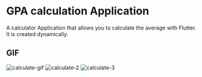 # GPA calculation Application

A calculator Application that allows you to calculate the average with Flutter. It is created dynamically.

## GIF
![calculate-gif](https://github.com/sfrqltkn/gpa_calculation_application/assets/93006929/8dd6a428-cf0d-42af-b07e-d4267533bc99)
![calculate-2](https://github.com/sfrqltkn/gpa_calculation_application/assets/93006929/d2f11edd-0018-43d9-9a59-03eaf7d700aa)
![calculate-3](https://github.com/sfrqltkn/gpa_calculation_application/assets/93006929/6f671671-dfd9-4162-88e6-449f42684697)


